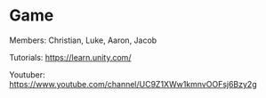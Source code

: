 # Game
Members: Christian, Luke, Aaron, Jacob

Tutorials: https://learn.unity.com/

Youtuber: https://www.youtube.com/channel/UC9Z1XWw1kmnvOOFsj6Bzy2g
